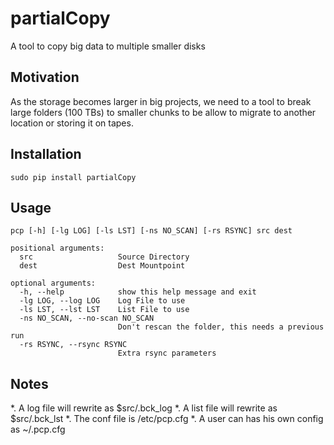 # partialCopy
A tool to copy big data to multiple smaller disks

## Motivation

As the storage becomes larger in big projects, we need to a tool to break large folders (100 TBs) to smaller chunks to be allow to migrate to another location or storing it on tapes.

## Installation

```sudo pip install partialCopy```

## Usage
```
pcp [-h] [-lg LOG] [-ls LST] [-ns NO_SCAN] [-rs RSYNC] src dest

positional arguments:
  src                   Source Directory
  dest                  Dest Mountpoint

optional arguments:
  -h, --help            show this help message and exit
  -lg LOG, --log LOG    Log File to use
  -ls LST, --lst LST    List File to use
  -ns NO_SCAN, --no-scan NO_SCAN
                        Don't rescan the folder, this needs a previous run
  -rs RSYNC, --rsync RSYNC
                        Extra rsync parameters
```

## Notes

*. A log file will rewrite as $src/.bck_log
*. A list file will rewrite as $src/.bck_lst
*. The conf file is /etc/pcp.cfg
*. A user can has his own config as ~/.pcp.cfg
